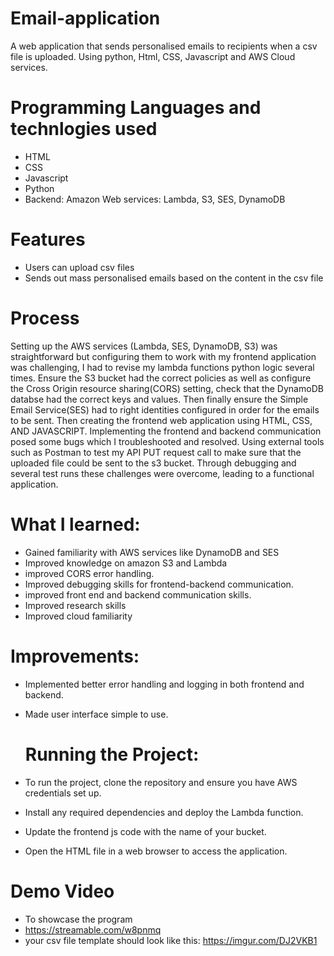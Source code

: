 # Email-application
A web application that sends personalised emails to recipients when a csv file is uploaded. Using python, Html, CSS, Javascript and AWS Cloud services.


# Programming Languages and technlogies used
- HTML
- CSS
- Javascript
- Python
- Backend: Amazon Web services: Lambda, S3, SES, DynamoDB


# Features
- Users can upload csv files
- Sends out mass personalised emails based on the content in the csv file

# Process
 Setting up the AWS services (Lambda, SES, DynamoDB, S3) was straightforward but configuring them to work with my frontend application was challenging, I had to revise my lambda functions python logic several times. Ensure the S3 bucket had the correct policies as well as configure the Cross Origin resource sharing(CORS) setting, check that the DynamoDB databse had the correct keys and values. Then finally ensure the Simple Email Service(SES) had to right identities configured in order for the emails to be sent. Then creating the frontend web application using HTML, CSS, AND JAVASCRIPT. Implementing the frontend and backend communication posed some bugs which I troubleshooted and resolved. Using external tools such as Postman to test my API PUT request call to make sure that the uploaded file could be sent to the s3 bucket.    Through debugging and several test runs these challenges were overcome, leading to a functional application. 

# What I learned:
- Gained familiarity with AWS services like DynamoDB and SES
- Improved knowledge on amazon S3 and Lambda 
- improved CORS error handling.
- Improved debugging skills for frontend-backend communication.
- improved front end and backend communication skills.
- Improved research skills
- Improved cloud familiarity
  

# Improvements:
- Implemented better error handling and logging in both frontend and backend.
- Made user interface simple to use.


  # Running the Project:
- To run the project, clone the repository and ensure you have AWS credentials set up.
- Install any required dependencies and deploy the Lambda function.
- Update the frontend js code with the name of your bucket.
- Open the HTML file in a web browser to access the application.



# Demo Video
- To showcase the program
- https://streamable.com/w8pnmq
- your csv file template should look like this:  https://imgur.com/DJ2VKB1

  
  
